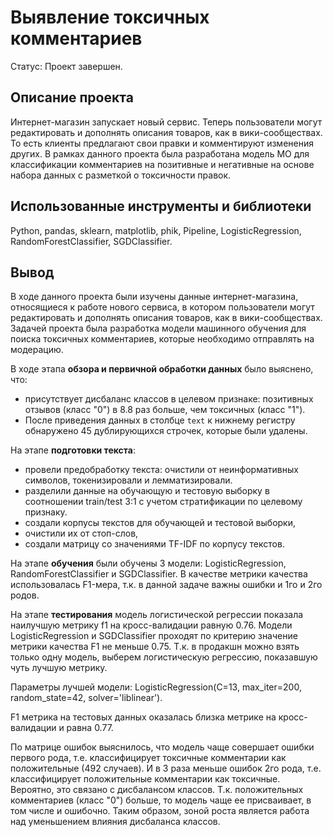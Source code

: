# Выявление токсичных комментариев
Статус: Проект завершен.

## Описание проекта
Интернет-магазин запускает новый сервис. Теперь пользователи могут редактировать и дополнять описания товаров, как в вики-сообществах. То есть клиенты предлагают свои правки и комментируют изменения других. 
В рамках данного проекта была разработана модель МО для классификации комментариев на позитивные и негативные на основе набора данных с разметкой о токсичности правок.

## Использованные инструменты и библиотеки
Python, pandas, sklearn, matplotlib, phik, Pipeline, LogisticRegression, RandomForestClassifier, SGDClassifier.

## Вывод
В ходе данного проекта были изучены данные интернет-магазина, относящиеся к работе нового сервиса, в котором пользователи могут редактировать и дополнять описания товаров, как в вики-сообществах. Задачей проекта была разработка модели машинного обучения для поиска токсичных комментариев, которые необходимо отправлять на модерацию.

В ходе этапа **обзора и первичной обработки данных** было выяснено, что:
- присутствует дисбаланс классов в целевом признаке: позитивных отзывов (класс "0") в 8.8 раз больше, чем токсичных (класс "1").
- После приведения данных в столбце `text` к нижнему регистру обнаружено 45 дублирующихся строчек, которые были удалены.

На этапе **подготовки текста**:

- провели предобработку текста: очистили от неинформативных символов, токенизировали и лемматизировали.
- разделили данные на обучающую и тестовую выборку в соотношении train/test 3:1 с учетом стратификации по целевому признаку.
- создали корпусы текстов для обучающей и тестовой выборки,
- очистили их от стоп-слов,
- создали матрицу cо значениями TF-IDF по корпусу текстов.

На этапе **обучения** были обучены 3 модели: LogisticRegression, RandomForestClassifier и SGDClassifier. В качестве метрики качества использовалась F1-мера, т.к. в данной задаче важны ошибки и 1го и 2го родов.

На этапе **тестирования** модель логистической регрессии показала наилучшую метрику f1 на кросс-валидации равную 0.76. Модели LogisticRegression и SGDClassifier проходят по критерию значение метрики качества F1 не меньше 0.75. Т.к. в продакшн можно взять только одну модель, выберем логистическую регрессию, показавшую чуть лучшую метрику.

Параметры лучшей модели: LogisticRegression(C=13, max_iter=200, random_state=42, solver='liblinear').

F1 метрика на тестовых данных оказалась близка метрике на кросс-валидации и равна 0.77.

По матрице ошибок выяснилось, что модель чаще совершает ошибки первого рода, т.е. классифицирует токсичные комментарии как положительные (492 случаев). И в 3 раза меньше ошибок 2го рода, т.е. классифицирует положительные комментарии как токсичные. Вероятно, это связано с дисбалансом классов. Т.к. положительных комментариев (класс "0") больше, то модель чаще ее присваивает, в том числе и ошибочно. Таким образом, зоной роста является работа над уменьшением влияния дисбаланса классов.
